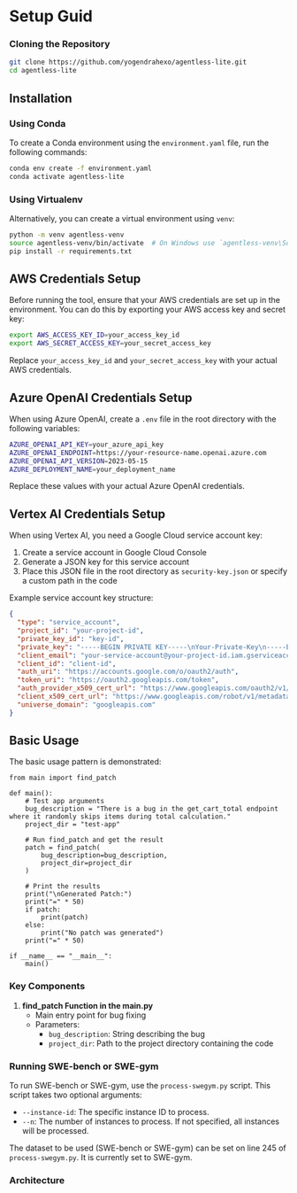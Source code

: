 # Setup Guid

### Cloning the Repository

```bash
git clone https://github.com/yogendrahexo/agentless-lite.git
cd agentless-lite
```

## Installation

### Using Conda

To create a Conda environment using the `environment.yaml` file, run the following commands:

```bash
conda env create -f environment.yaml
conda activate agentless-lite
```

### Using Virtualenv

Alternatively, you can create a virtual environment using `venv`:

```bash
python -m venv agentless-venv
source agentless-venv/bin/activate  # On Windows use `agentless-venv\Scripts\activate`
pip install -r requirements.txt
```

## AWS Credentials Setup

Before running the tool, ensure that your AWS credentials are set up in the environment. You can do this by exporting your AWS access key and secret key:

```bash
export AWS_ACCESS_KEY_ID=your_access_key_id
export AWS_SECRET_ACCESS_KEY=your_secret_access_key
```

Replace `your_access_key_id` and `your_secret_access_key` with your actual AWS credentials.

## Azure OpenAI Credentials Setup

When using Azure OpenAI, create a `.env` file in the root directory with the following variables:

```bash
AZURE_OPENAI_API_KEY=your_azure_api_key
AZURE_OPENAI_ENDPOINT=https://your-resource-name.openai.azure.com
AZURE_OPENAI_API_VERSION=2023-05-15
AZURE_DEPLOYMENT_NAME=your_deployment_name
```

Replace these values with your actual Azure OpenAI credentials.

## Vertex AI Credentials Setup

When using Vertex AI, you need a Google Cloud service account key:

1. Create a service account in Google Cloud Console
2. Generate a JSON key for this service account
3. Place this JSON file in the root directory as `security-key.json` or specify a custom path in the code

Example service account key structure:

```json
{
  "type": "service_account",
  "project_id": "your-project-id",
  "private_key_id": "key-id",
  "private_key": "-----BEGIN PRIVATE KEY-----\nYour-Private-Key\n-----END PRIVATE KEY-----\n",
  "client_email": "your-service-account@your-project-id.iam.gserviceaccount.com",
  "client_id": "client-id",
  "auth_uri": "https://accounts.google.com/o/oauth2/auth",
  "token_uri": "https://oauth2.googleapis.com/token",
  "auth_provider_x509_cert_url": "https://www.googleapis.com/oauth2/v1/certs",
  "client_x509_cert_url": "https://www.googleapis.com/robot/v1/metadata/x509/your-service-account%40your-project-id.iam.gserviceaccount.com",
  "universe_domain": "googleapis.com"
}
```

## Basic Usage

The basic usage pattern is demonstrated:

```
from main import find_patch

def main():
    # Test app arguments
    bug_description = "There is a bug in the get_cart_total endpoint where it randomly skips items during total calculation."
    project_dir = "test-app"

    # Run find_patch and get the result
    patch = find_patch(
        bug_description=bug_description,
        project_dir=project_dir
    )

    # Print the results
    print("\nGenerated Patch:")
    print("=" * 50)
    if patch:
        print(patch)
    else:
        print("No patch was generated")
    print("=" * 50)

if __name__ == "__main__":
    main()
```

### Key Components

1. **find_patch Function in the main.py**
   - Main entry point for bug fixing
   - Parameters:
     - `bug_description`: String describing the bug
     - `project_dir`: Path to the project directory containing the code

### Running SWE-bench or SWE-gym

To run SWE-bench or SWE-gym, use the `process-swegym.py` script. This script takes two optional arguments:

- `--instance-id`: The specific instance ID to process.
- `--n`: The number of instances to process. If not specified, all instances will be processed.

The dataset to be used (SWE-bench or SWE-gym) can be set on line 245 of `process-swegym.py`. It is currently set to SWE-gym.

### Architecture
